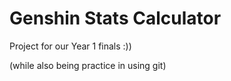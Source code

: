 # Genshin Stats Calculator

Project for our Year 1 finals :))

(while also being practice in using git)
